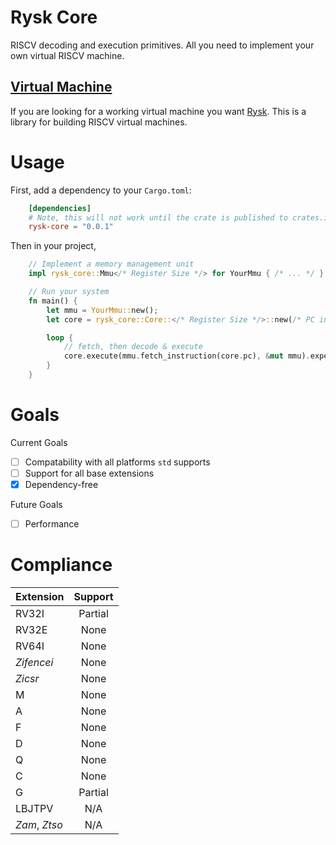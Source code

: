 # Rysk Core
RISCV decoding and execution primitives. All you need to implement your own virtual RISCV machine.

## [Virtual Machine](https://gitlab.com//AidoP1/rysk)
If you are looking for a working virtual machine you want [Rysk](https://gitlab.com//AidoP1/rysk). This is a library for building RISCV virtual machines.

# Usage
First, add a dependency to your `Cargo.toml`:
```toml
    [dependencies]
    # Note, this will not work until the crate is published to crates.io
    rysk-core = "0.0.1"
```

Then in your project,
```rust
    // Implement a memory management unit
    impl rysk_core::Mmu</* Register Size */> for YourMmu { /* ... */ }

    // Run your system
    fn main() {
        let mmu = YourMmu::new();
        let core = rysk_core::Core::</* Register Size */>::new(/* PC initial address */);

        loop {
            // fetch, then decode & execute
            core.execute(mmu.fetch_instruction(core.pc), &mut mmu).expect("Unable to decode instruction");
        }
    }
```

# Goals
Current Goals
- [ ] Compatability with all platforms `std` supports
- [ ] Support for all base extensions
- [x] Dependency-free

Future Goals
- [ ] Performance

# Compliance

| Extension | Support |
| :-------- | :-----: |
| RV32I     | Partial |
| RV32E     | None    |
| RV64I     | None    |
| *Zifencei* | None    |
| *Zicsr*   | None    |
| M         | None    |
| A         | None    |
| F         | None    |
| D         | None    |
| Q         | None    |
| C         | None    |
| G         | Partial |
| LBJTPV    | N/A     |
| *Zam*, *Ztso* | N/A |